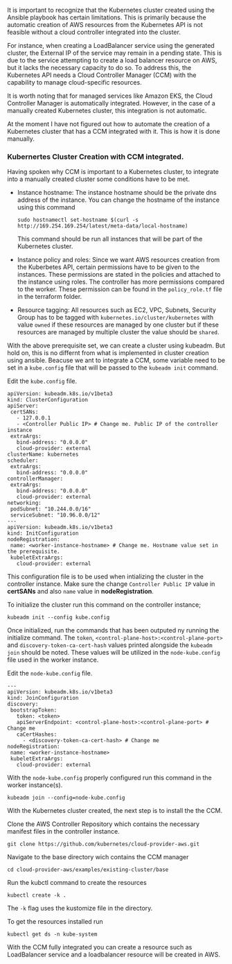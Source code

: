 It is important to recognize that the Kubernetes cluster created using the Ansible playbook has certain limitations. This is primarily because the automatic creation of AWS resources from the Kubernetes API is not feasible without a cloud controller integrated into the cluster.

For instance, when creating a LoadBalancer service using the generated cluster, the External IP of the service may remain in a pending state. This is due to the service attempting to create a load balancer resource on AWS, but it lacks the necessary capacity to do so. To address this, the Kubernetes API needs a Cloud Controller Manager (CCM) with the capability to manage cloud-specific resources.

It is worth noting that for managed services like Amazon EKS, the Cloud Controller Manager is automatically integrated. However, in the case of a manually created Kubernetes cluster, this integration is not automatic. 

At the moment I have not figured out how to automate the creation of a Kubernetes cluster that has a CCM integrated with it. This is how it is done manually.

### Kubernertes Cluster Creation with CCM integrated.
Having spoken why CCM is important to a Kubernetes cluster, to integrate into a manually created cluster some conditions have to be met.

- Instance hostname:
The instance hostname should be the private dns address of the instance. You can change the hostname of the instance using this command

    ```
    sudo hostnamectl set-hostname $(curl -s http://169.254.169.254/latest/meta-data/local-hostname)
    ```
    This command should be run all instances that will be part of the Kubernetes cluster.

- Instance policy and roles:
 Since we want AWS resources creation from the Kuberbetes API, certain permissions have to be given to the instances. These permissions are stated in the policies and attached to the instance using roles. The controller has more permissions compared to the worker. These permission can be found in the `policy_role.tf` file in the terraform folder.

 - Resource tagging: All resources such as EC2, VPC, Subnets, Security Group has to be tagged with `kubernetes.io/cluster/kubernetes` with value `owned` if these resources are managed by one cluster but if these resources are managed by multiple cluster the value should be `shared`.

 With the above prerequisite set, we can create a cluster using kubeadm. But hold on, this is no differnt from what is implemented in cluster creation using ansible. Beacuse we ant to integrate a CCM, some variable need to be set in a `kube.config` file that will be passed to the `kubeadm init` command. 

 Edit the `kube.config` file.

 ```
 apiVersion: kubeadm.k8s.io/v1beta3
kind: ClusterConfiguration
apiServer:
  certSANs:
    - 127.0.0.1
    - <Controller Public IP> # Change me. Public IP of the controller instance
  extraArgs:
    bind-address: "0.0.0.0"
    cloud-provider: external
clusterName: kubernetes
scheduler:
  extraArgs:
    bind-address: "0.0.0.0"
controllerManager:
  extraArgs:
    bind-address: "0.0.0.0"
    cloud-provider: external
networking:
  podSubnet: "10.244.0.0/16"
  serviceSubnet: "10.96.0.0/12"
---
apiVersion: kubeadm.k8s.io/v1beta3
kind: InitConfiguration
nodeRegistration:
  name: <worker-instance-hostname> # Change me. Hostname value set in the prerequisite.
  kubeletExtraArgs:
    cloud-provider: external
 ```

 This configuration file is to be used when intializing the cluster in the controller instance. Make sure the change `Controller Public IP` value in **certSANs** and also `name` value in **nodeRegistration**.

 To initialize the cluster run this command on the controller instance;

 ```
 kubeadm init --config kube.config
 ```

 Once initialized, run the commands that has been outputed ny running the initialize command. The `token`, `<control-plane-host>:<control-plane-port>` and `discovery-token-ca-cert-hash` values printed alongside the `kubeadm join` should be noted. These values will be utilized in the `node-kube.config` file used in the worker instance.

 Edit the `node-kube.config` file.
 ```
 ---
apiVersion: kubeadm.k8s.io/v1beta3
kind: JoinConfiguration
discovery:
  bootstrapToken:
    token: <token>  
    apiServerEndpoint: <control-plane-host>:<control-plane-port> # Change me
    caCertHashes:
      - <discovery-token-ca-cert-hash> # Change me
nodeRegistration:
  name: <worker-instance-hostname>
  kubeletExtraArgs:
    cloud-provider: external
 ```

 With the `node-kube.config` properly configured run this command in the worker instance(s).

 ```
 kubeadm join --config=node-kube.config
 ```

 With the Kubernetes cluster created, the next step is to install the the CCM.

 Clone the AWS Controller Repository which  contains the necessary manifest files in the controller instance.

 ```
 git clone https://github.com/kubernetes/cloud-provider-aws.git
 ```

 Navigate to the base directory wich contains the CCM manager 

 ```
 cd cloud-provider-aws/examples/existing-cluster/base
 ```
Run the kubctl command to create the resources
```
kubectl create -k .
```
The `-k` flag uses the kustomize file in the directory.

To get the resources installed run
```
kubectl get ds -n kube-system
```

With the CCM fully integrated you can create a resource such as LoadBalancer service and a loadbalancer resource will be created in AWS.


